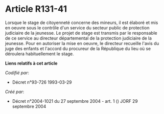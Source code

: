 # Article R131-41

Lorsque le stage de citoyenneté concerne des mineurs, il est élaboré et mis en oeuvre sous le contrôle d'un service du
secteur public de protection judiciaire de la jeunesse. Le projet de stage est transmis par le responsable de ce service au
directeur départemental de la protection judiciaire de la jeunesse. Pour en autoriser la mise en oeuvre, le directeur
recueille l'avis du juge des enfants et l'accord du procureur de la République du lieu où se déroulera habituellement le
stage.

**Liens relatifs à cet article**

_Codifié par_:

  - Décret n°93-726 1993-03-29

_Créé par_:

  - Décret n°2004-1021 du 27 septembre 2004 - art. 1 () JORF 29 septembre 2004
